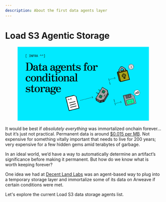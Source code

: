 ```yaml
---
description: About the first data agents layer
---
```


# Load S3 Agentic Storage

<figure><img src="../.gitbook/assets/image.png" alt=""><figcaption></figcaption></figure>

It would be best if _absolutely everything_ was immortalized onchain forever… but it’s just not practical. Permanent data is around [$0.015 per MB](https://ar-fees.arweave.net/). Not expensive for something vitally important that needs to live for 200 years; very expensive for a few hidden gems amid terabytes of garbage.

In an ideal world, we’d have a way to automatically determine an artifact’s significance before making it permanent. But how do we know what is worth keeping forever?

One idea we had at [Decent Land Labs](https://decent.land/) was an agent-based way to plug into a temporary storage layer and immortalize some of its data on Arweave if certain conditions were met.&#x20;

Let's explore the current Load S3 data storage agents list.

